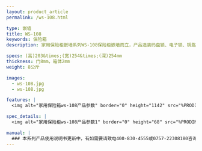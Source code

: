 ```yaml
---
layout: product_article
permalink: /ws-108.html

type: 嵌墙
title: WS-108
keywords: 保险箱
description: 家用保险柜嵌墙系列WS-108保险柜嵌墙而立，产品选装码盘锁、电子锁、钥匙锁等配置，结合防撬门板与内门铰设计，安全耐用。

specs: (高)203&times;(宽)254&times;(深)254mm
thickness: 门8mm，箱体2mm
weight: 8公斤

images:
  - ws-108.jpg
  - ws-108.jpg

features: |
  <img alt="家用保险箱ws-108产品参数" border="0" height="1142" src="%PRODIMGS%/sccps1.jpg" width="538" />

spec_details: |
  <img alt="家用保险柜ws-108产品参数1" border="0" height="68" src="%PRODIMGS%/escs1.jpg" width="538" />

manual: |
  ### 本系列产品使用说明书更新中，有如需要请致电400-830-4555或0757-22308180咨询，谢谢！
---
```

